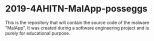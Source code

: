 # 2019-4AHITN-MalApp-posseggs

This is the repository that will contain the source code of the malware "MalApp". It was created during a software engineering project and is purely for educational purpose.